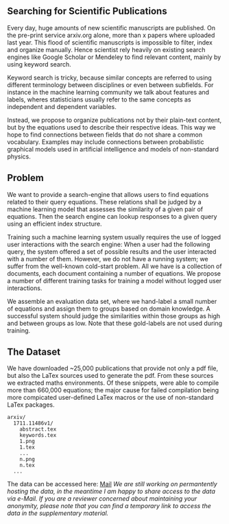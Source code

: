 ##  Searching for Scientific Publications

Every day, huge amounts of new scientific manuscripts are published. On the pre-print service arxiv.org alone, more than x papers where uploaded last year. This flood of scientific manuscripts is impossible to filter, index and organize manually. Hence scientist rely heavily on existing search engines like Google Scholar or Mendeley to find relevant content, mainly by using keyword search.

Keyword search is tricky, because similar concepts are referred to using different terminology between disciplines or even between subfields. For instance in the machine learning community we talk about features and labels, wheres statisticians usually refer to the same concepts as independent and dependent variables.

Instead, we propose to organize publications not by their plain-text content, but by the equations used to describe their respective ideas. This way we hope to find connections between fields that do not share a common vocabulary. Examples may include connections between probabilistic graphical models used in artificial intelligence and models of non-standard physics.



## Problem

We want to provide a search-engine that allows users to find equations related to their query equations. These relations shall be judged by a machine learning model that assesses the similarity of a given pair of equations. Then the search engine can lookup responses to a given query using an efficient index structure.

Training such a machine learning system usually requires the use of logged user interactions with the search engine: When a user had the following query, the system offered a set of possible results and the user interacted with a number of them. However, we do not have a running system; we suffer from the well-known cold-start problem. All we have is a collection of documents, each document containing a number of equations. We propose a number of different training tasks for training a model without logged user interactions.

We assemble an evaluation data set, where we hand-label a small number of equations and assign them to groups based on domain knowledge. A successful system should judge the similarities within those groups as high and between groups as low. Note that these gold-labels are not used during training.

## The Dataset

We have downloaded ~25,000 publications that provide not only a pdf file, but also the LaTex sources used to generate the pdf. From these sources we extracted maths environments. Of these snippets, were able to compile more than 660,000 equations; the major cause for failed compilation being more compicated user-defined LaTex macros or the use of non-standard LaTex packages.



```
arxiv/
  1711.11486v1/
    abstract.tex
    keywords.tex
    1.png
    1.tex
    ...
    n.png
    n.tex
  ...
```

The data can be accessed here: [Mail](mailto:lukas.pfahler@udo.edu?Subject=arXiv-Equations&body=Hi%20Lukas%2C%0Acan%20you%20please%20send%20me%20a%20Link%20to%20the%20arXiv-Equation%20dataset%3F%0ABest%2C%0Axyz)
_We are still working on permantently hosting the data, in the meantime I am happy to share access to the data via e-Mail. If you are a reviewer concerned about maintaining your anonymity, please note that you can find a temporary link to access the data in the supplementary material._
